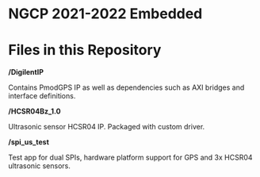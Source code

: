 # NGCP 2021-2022 Embedded 

<h1> Files in this Repository </h1>

__/DigilentIP__

Contains PmodGPS IP as well as dependencies such as AXI bridges and interface definitions.

__/HCSR04Bz_1.0__

Ultrasonic sensor HCSR04 IP. Packaged with custom driver. 

__/spi_us_test__

Test app for dual SPIs, hardware platform support for GPS and 3x HCSR04 ultrasonic sensors.
